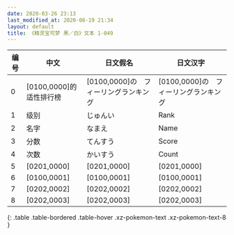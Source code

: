 ```yaml
---
date: 2020-03-26 23:13
last_modified_at: 2020-08-19 21:34
layout: default
title: 《精灵宝可梦 黑／白》文本 1-049
---
```

| 编号 | 中文 | 日文假名 | 日文汉字 |
| ---- | ---- | ---- | --- |
| 0 | [0100,0000]的适性排行榜 | [0100,0000]の　フィーリングランキング | [0100,0000]の　フィーリングランキング |
| 1 | 级别 | じゅんい | Rank |
| 2 | 名字 | なまえ | Name |
| 3 | 分数 | てんすう | Score |
| 4 | 次数 | かいすう | Count |
| 5 | [0201,0000] | [0201,0000] | [0201,0000] |
| 6 | [0100,0001] | [0100,0001] | [0100,0001] |
| 7 | [0202,0002] | [0202,0002] | [0202,0002] |
| 8 | [0202,0003] | [0202,0003] | [0202,0003] |
{: .table .table-bordered .table-hover .xz-pokemon-text .xz-pokemon-text-8 }